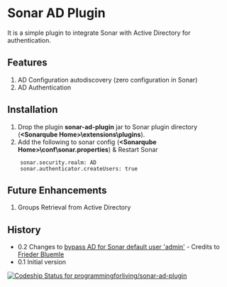 Sonar AD Plugin
===============

It is a simple plugin to integrate Sonar with Active Directory for authentication.

Features
--------
1. AD Configuration autodiscovery (zero configuration in Sonar)
2. AD Authentication


Installation 
------------ 
1. Drop the plugin **sonar-ad-plugin** jar to Sonar plugin directory (**&lt;Sonarqube Home&gt;\extensions\plugins**).
2. Add the following to sonar config (**&lt;Sonarqube Home&gt;\conf\sonar.properties**) & Restart Sonar
```properties
	sonar.security.realm: AD
	sonar.authenticator.createUsers: true  
```


Future Enhancements
-------------------
1. Groups Retrieval from Active Directory


History
-------
*  0.2  Changes to [bypass AD for Sonar default user 'admin'](https://github.com/programmingforliving/sonar-ad-plugin/issues/1) - Credits to [Frieder Bluemle](https://github.com/friederbluemle)
*  0.1  Initial version

[ ![Codeship Status for programmingforliving/sonar-ad-plugin](https://codeship.io/projects/4126c120-03a3-0132-04bb-1a827ae27d2a/status)](https://codeship.io/projects/30504)
